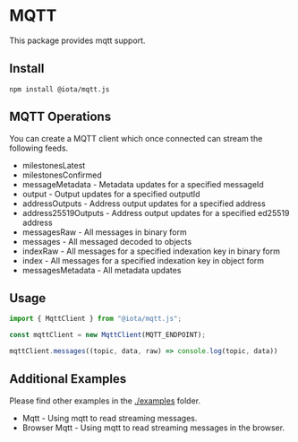 # MQTT

This package provides mqtt support.

## Install

```shell
npm install @iota/mqtt.js
```

## MQTT Operations

You can create a MQTT client which once connected can stream the following feeds.

* milestonesLatest
* milestonesConfirmed
* messageMetadata - Metadata updates for a specified messageId
* output - Output updates for a specified outputId
* addressOutputs - Address output updates for a specified address
* address25519Outputs - Address output updates for a specified ed25519 address
* messagesRaw - All messages in binary form
* messages - All messaged decoded to objects
* indexRaw - All messages for a specified indexation key in binary form
* index - All messages for a specified indexation key in object form
* messagesMetadata - All metadata updates


## Usage


```js
import { MqttClient } from "@iota/mqtt.js";

const mqttClient = new MqttClient(MQTT_ENDPOINT);

mqttClient.messages((topic, data, raw) => console.log(topic, data))
```

## Additional Examples

Please find other examples in the [./examples](./examples) folder.
* Mqtt - Using mqtt to read streaming messages.
* Browser Mqtt - Using mqtt to read streaming messages in the browser.